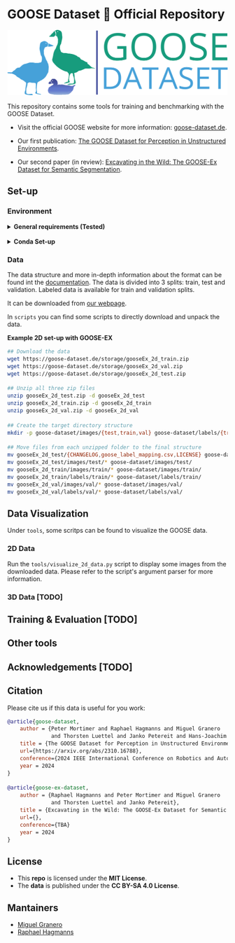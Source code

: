 # GOOSE Dataset :duck: Official Repository

<!-- ![logo](static/goose_logo_share.jpg) -->
![logo](static/goose_logo.png)

This repository contains some tools for training and benchmarking with the GOOSE Dataset.

- Visit the official GOOSE website for more information: [goose-dataset.de](https://goose-dataset.de/).

- Our first publication: [The GOOSE Dataset for Perception in Unstructured Environments](https://arxiv.org/abs/2310.16788).

- Our second paper (in review): [Excavating in the Wild: The GOOSE-Ex Dataset for Semantic Segmentation](https://goose-dataset.de/images/gooseEx.pdf).

## Set-up

### Environment

<details>
  
<summary><b>General requirements (Tested)</b></summary>

- Python 3.9.
- torch = 1.13.1
  - <https://pytorch.org/get-started/locally/>
- The python packages specified in `config/requirements.txt`

</details>

<br>

<details>
<summary><b>Conda Set-up</b></summary>

We recomend using a [conda environment](https://docs.anaconda.com/miniconda/miniconda-install/):

```bash
source setup.sh
```

This will install and activate a conda environment with the necessary dependencies.

</details>

### Data

The data structure and more in-depth information about the format can be found int the [documentation](https://goose-dataset.de/docs/dataset-structure/). The data is divided into 3 splits: train, test and validation. Labeled data is available for train and validation splits. 

It can be downloaded from [our webpage](https://goose-dataset.de/docs/setup/#download-dataset). 

In `scripts` you can find some scripts to directly download and unpack the data.

**Example 2D set-up with GOOSE-EX**
```bash
## Download the data
wget https://goose-dataset.de/storage/gooseEx_2d_train.zip
wget https://goose-dataset.de/storage/gooseEx_2d_val.zip
wget https://goose-dataset.de/storage/gooseEx_2d_test.zip

## Unzip all three zip files
unzip gooseEx_2d_test.zip -d gooseEx_2d_test
unzip gooseEx_2d_train.zip -d gooseEx_2d_train
unzip gooseEx_2d_val.zip -d gooseEx_2d_val

## Create the target directory structure
mkdir -p goose-dataset/images/{test,train,val} goose-dataset/labels/{train,val}

## Move files from each unzipped folder to the final structure
mv gooseEx_2d_test/{CHANGELOG,goose_label_mapping.csv,LICENSE} goose-dataset/
mv gooseEx_2d_test/images/test/* goose-dataset/images/test/
mv gooseEx_2d_train/images/train/* goose-dataset/images/train/
mv gooseEx_2d_train/labels/train/* goose-dataset/labels/train/
mv gooseEx_2d_val/images/val/* goose-dataset/images/val/
mv gooseEx_2d_val/labels/val/* goose-dataset/labels/val/
```

## Data Visualization

Under `tools`, some scritps can be found to visualize the GOOSE data.

### 2D Data

Run the `tools/visualize_2d_data.py` script to display some images from the downloaded data. Please refer to the script's argument parser for more information.


### 3D Data [TODO]


## Training & Evaluation [TODO]

## Other tools

## Acknowledgements [TODO]

## Citation

Please cite us if this data is useful for you work:

```bibtex
@article{goose-dataset,
    author = {Peter Mortimer and Raphael Hagmanns and Miguel Granero
              and Thorsten Luettel and Janko Petereit and Hans-Joachim Wuensche},
    title = {The GOOSE Dataset for Perception in Unstructured Environments},
    url={https://arxiv.org/abs/2310.16788},
    conference={2024 IEEE International Conference on Robotics and Automation (ICRA)}
    year = 2024
}

@article{goose-ex-dataset,
    author = {Raphael Hagmanns and Peter Mortimer and Miguel Granero
              and Thorsten Luettel and Janko Petereit},
    title = {Excavating in the Wild: The GOOSE-Ex Dataset for Semantic Segmentation},
    url={},
    conference={TBA}
    year = 2024
} 
```

## License

- This **repo** is licensed under the **MIT License**.
- The **data** is published under the **CC BY-SA 4.0 License**.

## Mantainers

- [Miguel Granero](mailto:miguel.granero@iosb.fraunhofer.de)
- [Raphael Hagmanns](mailto:raphael.hagmanns@iosb.fraunhofer.de)
